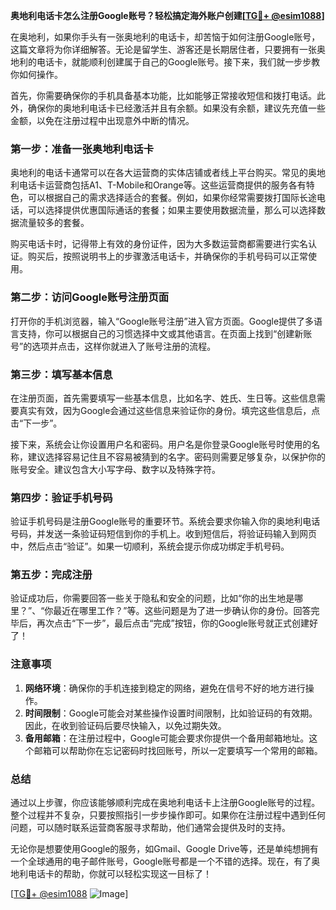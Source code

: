 **奥地利电话卡怎么注册Google账号？轻松搞定海外账户创建[[TG💪+ @esim1088](https://t.me/s/esim1088)]**

在奥地利，如果你手头有一张奥地利的电话卡，却苦恼于如何注册Google账号，这篇文章将为你详细解答。无论是留学生、游客还是长期居住者，只要拥有一张奥地利的电话卡，就能顺利创建属于自己的Google账号。接下来，我们就一步步教你如何操作。

首先，你需要确保你的手机具备基本功能，比如能够正常接收短信和拨打电话。此外，确保你的奥地利电话卡已经激活并且有余额。如果没有余额，建议先充值一些金额，以免在注册过程中出现意外中断的情况。

### 第一步：准备一张奥地利电话卡

奥地利的电话卡通常可以在各大运营商的实体店铺或者线上平台购买。常见的奥地利电话卡运营商包括A1、T-Mobile和Orange等。这些运营商提供的服务各有特色，可以根据自己的需求选择适合的套餐。例如，如果你经常需要拨打国际长途电话，可以选择提供优惠国际通话的套餐；如果主要使用数据流量，那么可以选择数据流量较多的套餐。

购买电话卡时，记得带上有效的身份证件，因为大多数运营商都需要进行实名认证。购买后，按照说明书上的步骤激活电话卡，并确保你的手机号码可以正常使用。

### 第二步：访问Google账号注册页面

打开你的手机浏览器，输入“Google账号注册”进入官方页面。Google提供了多语言支持，你可以根据自己的习惯选择中文或其他语言。在页面上找到“创建新账号”的选项并点击，这样你就进入了账号注册的流程。

### 第三步：填写基本信息

在注册页面，首先需要填写一些基本信息，比如名字、姓氏、生日等。这些信息需要真实有效，因为Google会通过这些信息来验证你的身份。填完这些信息后，点击“下一步”。

接下来，系统会让你设置用户名和密码。用户名是你登录Google账号时使用的名称，建议选择容易记住且不容易被猜到的名字。密码则需要足够复杂，以保护你的账号安全。建议包含大小写字母、数字以及特殊字符。

### 第四步：验证手机号码

验证手机号码是注册Google账号的重要环节。系统会要求你输入你的奥地利电话号码，并发送一条验证码短信到你的手机上。收到短信后，将验证码输入到网页中，然后点击“验证”。如果一切顺利，系统会提示你成功绑定手机号码。

### 第五步：完成注册

验证成功后，你需要回答一些关于隐私和安全的问题，比如“你的出生地是哪里？”、“你最近在哪里工作？”等。这些问题是为了进一步确认你的身份。回答完毕后，再次点击“下一步”，最后点击“完成”按钮，你的Google账号就正式创建好了！

### 注意事项

1. **网络环境**：确保你的手机连接到稳定的网络，避免在信号不好的地方进行操作。
2. **时间限制**：Google可能会对某些操作设置时间限制，比如验证码的有效期。因此，在收到验证码后要尽快输入，以免过期失效。
3. **备用邮箱**：在注册过程中，Google可能会要求你提供一个备用邮箱地址。这个邮箱可以帮助你在忘记密码时找回账号，所以一定要填写一个常用的邮箱。

### 总结

通过以上步骤，你应该能够顺利完成在奥地利电话卡上注册Google账号的过程。整个过程并不复杂，只要按照指引一步步操作即可。如果你在注册过程中遇到任何问题，可以随时联系运营商客服寻求帮助，他们通常会提供及时的支持。

无论你是想要使用Google的服务，如Gmail、Google Drive等，还是单纯想拥有一个全球通用的电子邮件账号，Google账号都是一个不错的选择。现在，有了奥地利电话卡的帮助，你就可以轻松实现这一目标了！

[[TG💪+ @esim1088](https://t.me/s/esim1088) ![Image](https://i.postimg.cc/4NQfJmqS/Snipaste-2025-05-13-00-14-12.png)]